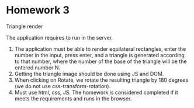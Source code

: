 # Homework 3

Triangle render

The application requires to run in the server.

1. The application must be able to render equilateral rectangles, enter the number in the input, press enter, and a triangle is generated according to that number, where the number of the base of the triangle will be the entered number N.
2. Getting the triangle image should be done using JS and DOM.
3. When clicking on Rotate, we rotate the resulting triangle by 180 degrees (we do not use css-transform-rotation).
4. Must use html, css, JS. The homework is considered completed if it meets the requirements and runs in the browser.
